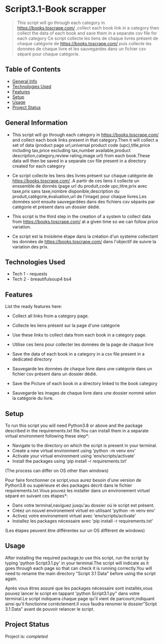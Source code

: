 # Script3.1-Book scrapper
> This script will go through each category in https://books.toscrape.com/ ,collect each book link in a category then collect the data of each book and save them in a separate csv file for each category 
> Ce script collecte les liens de chaque livres présent de chaque catégorie de https://books.toscrape.com/ puis collecte les données de chaque livre et les sauvegardes dans un fichier csv séparé pour chaque catégorie.

## Table of Contents
* [General Info](#general-information)
* [Technologies Used](#technologies-used)
* [Features](#features)
* [Setup](#setup)
* [Usage](#usage)
* [Project Status](#project-status)


## General Information
- This script will go through each category in https://books.toscrape.com/ and collect each book links present in that category.Then it will collect a set of data (product page url,universal product code (upc),title,price including tax,price excluding tax,number available,product description,category,review rating,image url) from each book.These data will then be saved in a separate csv file present in a directory created for each category
- Ce script collecte les liens des livres présent sur chaque catégorie de https://books.toscrape.com/ .A partir de ces liens il collecte un enssemble de donnés (page url du produit,code upc,titre,prix avec taxe,prix sans taxe,nombre disponible,description du produit,catégorie,évaluation,url de l'image) pour chaque livres.Les données sont ensuite sauvegardées dans des fichiers csv séparés par catégorie et présent dans un dossier dédié.

- This script is the third step in the creation of a system to collect data from https://books.toscrape.com/ at a given time so we can follow price variation.
- Ce script est la troisième étape dans la création d'un systeme collectant les données de https://books.toscrape.com/ dans l'objectif de suivre la variation des prix.


## Technologies Used
- Tech 1 - requests
- Tech 2 - breautifulsoup4 bs4

## Features
List the ready features here:
- Collect all links from a category page.
- Collecte les liens présent sur la page d'une catégorie

- Use these links to collect data from each book in a category page.
- Utilise ces liens pour collecter les données de la page de chaque livre

- Save the data of each book in a category in a csv file present in a dedicated directory
- Sauvegarde les données de chaque livre dans une catégorie dans un fichier csv présent dans un dossier dédié.

- Save the Picture of each book in a directory linked to the book category
- Sauvegarde les images de chaque livre dans une dossier nommé selon la catégorie du livre.


## Setup
To run this script you will need Python3.8 or above and the package described in the requirements.txt file.You can install them in a separate virtual environment following these step*:
- Navigate to the directory on which the script is present in your terminal.
- Create a new virtual environment using 'python -m venv env'
- Activate your virtual environment using 'env/scripts/activate'
- Install the packages using 'pip install -r requirements.txt'

(The process can differ on OS other than windows)

Pour faire fonctionner ce script,vous aurez besoin d'une version de Python3.8 ou supérieure et des packages décrit dans le fichier requirements.txt.Vous pouvez les installer dans un environement virtuel séparé en suivant ces étapes*:
- Dans votre terminal,naviguez jusqu'au dossier où le script est présent.
- Créez un nouvel environement virtuel en utilisant 'python -m venv env'
- Activez votre environement virtuel avec 'env/scripts/activate'
- Installez les packages nécessaire avec 'pip install -r requirements.txt'

(Les étapes peuvent être différentes sur un OS différent de windows)

## Usage

After installing the required package,to use this script, run the script by typing 'python Script3.1.py' in your terminal.The script will indicate as it goes through each page so that can check it is running correctly.You will need to rename the main directory "Script 3.1 Data" before using the script again.

Après vous êtres assuré que les packages nécessaire sont installés,vous pouvez lancer le script en tappant 'python Script3.1.py" dans votre terminal.Le script indiquera chaque page qu'il vient de parcourir,indiquant ainsi qu'il fonctionne corréctement.Il vous faudra renomer le dossier"Script 3.1 Data" avant de pouvoir relancer le script.

## Project Status
Project is: _completed_
